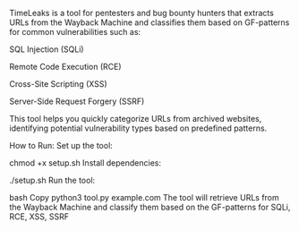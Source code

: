 TimeLeaks
 is a tool for pentesters and bug bounty hunters that extracts URLs from the Wayback Machine and classifies them based on GF-patterns for common vulnerabilities such as:

SQL Injection (SQLi)

Remote Code Execution (RCE)

Cross-Site Scripting (XSS)

Server-Side Request Forgery (SSRF)

This tool helps you quickly categorize URLs from archived websites, identifying potential vulnerability types based on predefined patterns.

How to Run:
Set up the tool:


chmod +x setup.sh
Install dependencies:


./setup.sh
Run the tool:

bash
Copy
python3 tool.py example.com
The tool will retrieve URLs from the Wayback Machine and classify them based on the GF-patterns for SQLi, RCE, XSS, SSRF
